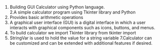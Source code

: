 1.  Building GUI Calculator using Python  language.        
2.A simple calculator program using Tkinter library and Python
3. Provides basic arithmetic operations
4. A graphical user interface (GUI) is a digital interface in which a user interacts with graphical components such as icons, buttons, and menus.
5. To build calculator we import Tkinter library       from tkinter import 
6. StringVar is used to hold the value for a string variable
7.Calculator can be customized and can be extended with additional features if desired.
